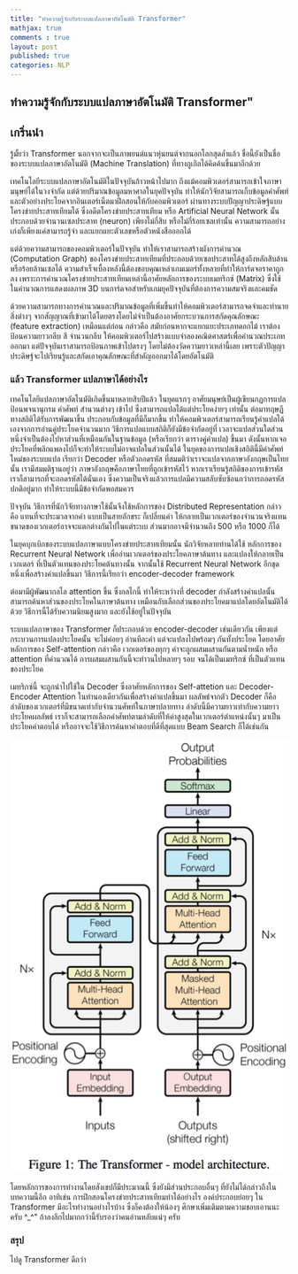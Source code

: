 ```yaml
---
title: "ทำความรู้จักกับระบบแปลภาษาอัตโนมัติ Transformer"
mathjax: true
comments : true
layout: post
published: true
categories: NLP
---
```


## ทำความรู้จักกับระบบแปลภาษาอัตโนมัติ Transformer"

## เกริ่นนำ

รู้มั้ยว่า Transformer นอกจากจะเป็นภาพยนต์แนวหุ่นยนต์จากนอกโลกสุดล้ำแล้ว ชื่อนี้ยังเป็นชื่อของระบบแปลภาษาอัตโนมัติ (Machine Translation) ที่ทางกูเกิลได้คิดค้นขึ้นมาอีกด้วย 

เทคโนโลยีระบบแปลภาษาอัตโนมัติในปัจจุบันก้าวหน้าไปมาก ถึงแม้คอมพิวเตอร์สามารถเข้าใจภาษามนุษย์ได้ในวงจำกัด แต่ด้วยปริมาณข้อมูลมหาศาลในยุคปัจจุบัน ทำให้นักวิจัยสามารถเก็บข้อมูลคำศัพท์ และตัวอย่างประโยคจากอินเตอร์เน็ตมาฝึกสอนให้กับคอมพิวเตอร์ ผ่านทางระบบปัญญาประดิษฐ์แบบโครงข่ายประสาทเทียมได้ ซึ่งอดีตโครงข่ายประสาทเทียม หรือ Artificial Neural Network นั้น ประกอบด้วยจำนวนเซลประสาท (neuron) เพียงไม่กี่สิบ หรือไม่กี่ร้อยเซลเท่านั้น ความสามารถอย่างเก่งก็เพียงแค่สามารถรู้จำ และแยกแยะตัวเลขหรือตัวหนังสือออกได้

แต่ด้วยความสามารถของคอมพิวเตอร์ในปัจจุบัน ทำให้เราสามารถสร้างผังการคำนวณ (Computation Graph) ของโครงข่ายประสาทเทียมที่ประกอบด้วยเซลประสาทได้สูงถึงหลักสิบล้านหรือร้อยล้านเซลได้ ความสำเร็จเบื้องหลังนี้ต้องขอบคุณเหล่าเกมเมอร์ทั้งหลายที่ทำให้การ์ดจอราคาถูกลง  เพราะการคำนวณโครงข่ายประสาทเทียมเหล่านี้อาศัยหลักการของระบบเมทริกซ์ (Matrix) ซึ่งใช้ในคำนวณการแสดงผลภาพ 3D บนการ์ดจอสำหรับเกมยุคปัจจุบันที่ต้องการความสมจริงและคมชัด 

ด้วยความสามารถทางการคำนวณและปริมาณข้อมูลที่เพิ่มขึ้นทำให้คอมพิวเตอร์สามารถจดจำและทำนายสิ่งต่างๆ จากสัญญาณที่เข้ามาได้โดยตรงโดยไม่จำเป็นต้องอาศัยกระบวนการสกัดคุณลักษณะ (feature extraction) เหมือนแต่ก่อน กล่าวคือ สมัยก่อนหากจะแยกแยะประเภทดอกไม้ เราต้องป้อนความยาวกลีบ สี จำนวนกลีบ ให้คอมพิวเตอร์ไปสร้างแบบจำลองคณิตศาสตร์เพื่อคำนวณประเภทออกมา แต่ปัจจุบันเราสามารถป้อนภาพเข้าไปตรงๆ โดยไม่ต้องวัดความยาวเหล่านี้เลย เพราะตัวปัญญาประดิษฐ์จะไปเรียนรู้และสกัดเอาคุณลักษณะที่สำคัญออกมาได้โดยอัตโนมัติ 

### แล้ว Transformer แปลภาษาได้อย่างไร

เทคโนโลยีแปลภาษาอัตโนมัติเกิดขึ้นมาหลายสิบปีแล้ว ในยุคแรกๆ อาศัยมนุษย์เป็นผู้เขียนกฏการแปล ป้อนพจนานุกรม คำศัพท์ สำนวนต่างๆ เข้าไป ซึ่งสามารถแปลได้แต่ประโยคง่ายๆ เท่านั้น ต่อมาทฤษฏีทางสถิติได้รับการพัฒนาขึ้น ประกอบกับข้อมูลที่มีก็มากขึ้น ทำให้คอมพิวเตอร์สามารถเรียนรู้คำแปลได้เองจากการอ่านคู่ประโยคจำนวนมาก วิธีการแปลแบบสถิติก็ยังมีข้อจำกัดอยู่ที่ เวลาจะแปลส่วนใดส่วนหนึ่งจำเป็นต้องไปหาส่วนที่เหมือนกันในฐานข้อมูล (หรือเรียกว่า ตารางคู่คำแปล) ขึ้นมา ดังนั้นหากเจอประโยคที่พลิกแพลงไปก็จะทำให้ระบบไม่อาจแปลในส่วนนั้นได้ ในยุคของการแปลเชิงสถิตินี้มีคำศัพท์ใหม่ของระบบแปล เรียกว่า Decoder หรือตัวถอดรหัส ที่สมมติว่าเราจะแปลจากภาษาอังกฤษเป็นไทยนั้น เรามีสมมติฐานอยู่ว่า ภาษาอังกฤษคือภาษาไทยที่ถูกเข้ารหัสไว้ หากเราเรียนรู้สถิติของการเข้ารหัส เราก็สามารถที่จะถอดรหัสได้นั่นเอง ซึ่งความเป็นจริงแล้วการแปลมีความสลับซับซ้อนกว่าการถอดรหัสปกติอยู่มาก ทำให้ระบบนี้มีข้อจำกัดพอสมควร

ปัจจุบัน วิธีการที่นักวิจัยทางภาษาใช้นั้นจึงใช้หลักการของ Distributed Representation กล่าวคือ แทนที่จะประมวลจากคำ แบบเป็นสายอักขระ ก็เปลี่ยนคำ ให้กลายเป็นเวกเตอร์ของจำนวนจริงแทน ขนาดของเวกเตอร์อาจจะแตกต่างกันไปในแต่ระบบ ส่วนมากอาจมีจำนวนถึง 500 หรือ 1000 ก็ได้ 

ในยุคบุกเบิกของระบบแปลภาษาแบบโครงข่ายประสาทเทียมนั้น นักวิจัยหลายท่านได้ใช้ หลักการของ Recurrent Neural Network เพื่ออ่านเวกเตอร์ของประโยคภาษาต้นทาง และแปลงให้กลายเป็น เวกเตอร์ ที่เป็นตัวแทนของประโยคต้นทางนั้น จากนั้นใช้ Recurrent Neural Network อีกชุดหนึ่งเพื่อสร้างคำแปลขึ้นมา วิธีการนี้เรียกว่า encoder-decoder framework

ต่อมามีผู้พัฒนากลไล attention ขึ้น ซึ่งกลไกนี้ ทำให้ระหว่างที่ decoder กำลังสร้างคำแปลนั้น สามารถค้นหาส่วนของประโยคในภาษาต้นทาง เหมือนกับเลือกส่วนของประโยคมาแปลโดยอัตโนมัติได้ด้วย วิธีการนี้ได้รับความนิยมสูงมาก และยังใช้อยู่ในปัจจุบัน

ระบบแปลภาษาของ Transformer ก็ประกอบด้วย encoder-decoder เช่นเดียวกัน เพียงแต่กระบวนการแปลงประโยคนั้น จะไม่ค่อยๆ อ่านทีละคำ แต่จะแปลงไปพร้อมๆ กันทั้งประโยค โดยอาศัยหลักการของ Self-attention กล่าวคือ เวกเตอร์ของทุกๆ คำจะถูกผสมผสานกันตามน้ำหนัก หรือ attention ที่คำนวณได้ การผสมผสานกันนี้จะทำวนไปหลายๆ รอบ จนได้เป็นเมทริกซ์ ที่เป็นตัวแทนของประโยค

เมทริกซ์นี้ จะถูกนำไปใช้ใน Decoder ซึ่งอาศัยหลักการของ Self-attetion และ Decoder-Encoder Attention ในทำนองเดียวกันเพื่อสร้างคำแปลขึ้นมา ผลลัพธ์จากตัว Decoder ก็คือ ลำดับของเวกเตอร์ที่มีขนาดเท่ากับจำนวนศัพท์ในภาษาปลายทาง ลำดับนี้มีความยาวเท่ากับความยาวประโยคผลลัพธ์ เราก็จะสามารถเลือกคำศัพท์ตามลำดับที่ให้ค่าสูงสุดในเวกเตอร์ตำแหน่งนั้นๆ มาเป็นประโยคคำตอบได้ หรืออาจจะใช้วิธีการค้นหาคำตอบที่ดีที่สุดแบบ Beam Search ก็ได้เช่นกัน

![title](assets/transformer/model_arch.png)

โดยหลักการของการทำงานโดยสังเขปก็มีประมาณนี้ ซึ่งยังมีส่วนประกอบอื่นๆ ที่ยังไม่ได้กล่าวถึงในบทความนี้อีก อาทิเช่น การฝึกสอนโครงข่ายประสาทเทียมทำได้อย่างไร องค์ประกอบย่อยๆ ใน Transformer มีอะไรทำงานอย่างไรบ้าง ซึ่งก็คงต้องให้น้องๆ ศึกษาเพิ่มเติมตามความชอบเอานนะครับ ^_^" ถ้าลงลึกไปมากกว่านี้รับรองว่าคนอ่านหลับแน่ๆ ครับ

### สรุป

ไปดู Transformer ดีกว่า